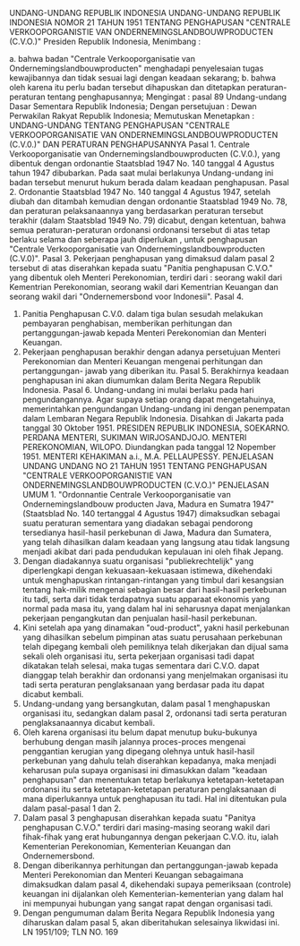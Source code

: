  UNDANG-UNDANG REPUBLIK INDONESIA UNDANG-UNDANG REPUBLIK INDONESIA NOMOR 21 TAHUN 1951 TENTANG PENGHAPUSAN "CENTRALE VERKOOPORGANISTIE VAN ONDERNEMINGSLANDBOUWPRODUCTEN (C.V.O.)" Presiden Republik Indonesia,
Menimbang :

a. bahwa badan "Centrale Verkooporganisatie van Ondernemingslandbouwproducten" menghadapi penyelesaian tugas kewajibannya dan tidak sesuai lagi dengan keadaan sekarang;
b. bahwa oleh karena itu perlu badan tersebut dihapuskan dan ditetapkan peraturan-peraturan tentang penghapusannya;
Mengingat :
 pasal 89 Undang-undang Dasar Sementara Republik Indonesia; Dengan persetujuan : Dewan Perwakilan Rakyat Republik Indonesia; Memutuskan Menetapkan : UNDANG-UNDANG TENTANG PENGHAPUSAN "CENTRALE VERKOOPORGANISATIE VAN ONDERNEMINGSLANDBOUWPRODUCTEN (C.V.0.)" DAN PERATURAN PENGHAPUSANNYA Pasal 1. Centrale Verkooporganisatie van Ondernemingslandbouwproducten (C.V.0.), yang dibentuk dengan ordonantie Staatsblad 1947 No. 140 tanggal 4 Agustus tahun 1947 dibubarkan. Pada saat mulai berlakunya Undang-undang ini badan tersebut menurut hukum berada dalam keadaan penghapusan. Pasal 2. Ordonantie Staatsblad 1947 No. 140 tanggal 4 Agustus 1947, setelah diubah dan ditambah kemudian dengan ordonantie Staatsblad 1949 No. 78, dan peraturan pelaksanaannya yang berdasarkan peraturan tersebut terakhir (dalam Staatsblad 1949 No. 79) dicabut, dengan ketentuan, bahwa semua peraturan-peraturan ordonansi ordonansi tersebut di atas tetap berlaku selama dan seberapa jauh diperlukan , untuk penghapusan "Centrale Verkooporganisatie van Ondernemingslandbouwproducten (C.V.0)". Pasal 3. Pekerjaan penghapusan yang dimaksud dalam pasal 2 tersebut di atas diserahkan kepada suatu "Panitia penghapusan C.V.O." yang dibentuk oleh Menteri Perekonomian, terdiri dari : seorang wakil dari Kementrian Perekonomian, seorang wakil dari Kementrian Keuangan dan seorang wakil dari "Ondernemersbond voor Indonesii". Pasal 4.
1. Panitia Penghapusan C.V.0. dalam tiga bulan sesudah melakukan pembayaran penghabisan, memberikan perhitungan dan pertanggungan-jawab kepada Menteri Perekonomian dan Menteri Keuangan.
2. Pekerjaan penghapusan berakhir dengan adanya persetujuan Menteri Perekonomian dan Menteri Keuangan mengenai perhitungan dan pertanggungan- jawab yang diberikan itu. Pasal 5. Berakhirnya keadaan penghapusan ini akan diumumkan dalam Berita Negara Republik Indonesia. Pasal 6. Undang-undang ini mulai berlaku pada hari pengundangannya. Agar supaya setiap orang dapat mengetahuinya, memerintahkan pengundangan Undang-undang ini dengan penempatan dalam Lembaran Negara Republik Indonesia. Disahkan di Jakarta pada tanggal 30 Oktober 1951. PRESIDEN REPUBLIK INDONESIA, SOEKARNO. PERDANA MENTERI, SUKIMAN WIRJOSANDJOJO. MENTERI PEREKONOMIAN, WILOPO. Diundangkan pada tanggal 12 Nopember 1951. MENTERI KEHAKIMAN a.i., M.A. PELLAUPESSY. PENJELASAN UNDANG UNDANG NO 21 TAHUN 1951 TENTANG PENGHAPUSAN "CENTRALE VERKOOPORGANISTIE VAN ONDERNEMINGSLANDBOUWPRODUCTEN (C.V.O.)" PENJELASAN UMUM 1. "Ordonnantie Centrale Verkooporganisatie van Ondernemingslandbouw producten Java, Madura en Sumatra 1947" (Staatsblad No. 140 tertanggal 4 Agustus 1947) dimaksudkan sebagai suatu peraturan sementara yang diadakan sebagai pendorong tersedianya hasil-hasil perkebunan di Jawa, Madura dan Sumatera, yang telah dihasilkan dalam keadaan yang langsung atau tidak langsung menjadi akibat dari pada pendudukan kepulauan ini oleh fihak Jepang.
2. Dengan diadakannya suatu organisasi "publiekrechtelijk" yang diperlengkapi dengan kekuasaan-kekuasaan istimewa, dikehendaki untuk menghapuskan rintangan-rintangan yang timbul dari kesangsian tentang hak-milik mengenai sebagian besar dari hasil-hasil perkebunan itu tadi, serta dari tidak terdapatnya suatu apparaat ekonomis yang normal pada masa itu, yang dalam hal ini seharusnya dapat menjalankan pekerjaan pengangkutan dan penjualan hasil-hasil perkebunan.
3. Kini setelah apa yang dinamakan "oud-product", yakni hasil perkebunan yang dihasilkan sebelum pimpinan atas suatu perusahaan perkebunan telah dipegang kembali oleh pemiliknya telah dikerjakan dan dijual sama sekali oleh organisasi itu, serta pekerjaan organisasi tadi dapat dikatakan telah selesai, maka tugas sementara dari C.V.O. dapat dianggap telah berakhir dan ordonansi yang menjelmakan organisasi itu tadi serta peraturan penglaksanaan yang berdasar pada itu dapat dicabut kembali.
4. Undang-undang yang bersangkutan, dalam pasal 1 menghapuskan organisasi itu, sedangkan dalam pasal 2, ordonansi tadi serta peraturan penglaksanaannya dicabut kembali.
5. Oleh karena organisasi itu belum dapat menutup buku-bukunya berhubung dengan masih jalannya proces-proces mengenai penggantian kerugian yang dipegang olehnya untuk hasil-hasil perkebunan yang dahulu telah diserahkan kepadanya, maka menjadi keharusan pula supaya organisasi ini dimasukkan dalam "keadaan penghapusan" dan menentukan tetap berlakunya ketetapan-ketetapan ordonansi itu serta ketetapan-ketetapan peraturan penglaksanaan di mana diperlukannya untuk penghapusan itu tadi. Hal ini ditentukan pula dalam pasal-pasal 1 dan 2.
6. Dalam pasal 3 penghapusan diserahkan kepada suatu "Panitya penghapusan C.V.O." terdiri dari masing-masing seorang wakil dari fihak-fihak yang erat hubungannya dengan pekerjaan C.V.O. itu, ialah Kementerian Perekonomian, Kementerian Keuangan dan Ondernemersbond.
7. Dengan diberikannya perhitungan dan pertanggungan-jawab kepada Menteri Perekonomian dan Menteri Keuangan sebagaimana dimaksudkan dalam pasal 4, dikehendaki supaya pemeriksaan (controle) keuangan ini dijalankan oleh Kementerian-kementerian yang dalam hal ini mempunyai hubungan yang sangat rapat dengan organisasi tadi.
8. Dengan pengumuman dalam Berita Negara Republik Indonesia yang diharuskan dalam pasal 5, akan diberitahukan selesainya likwidasi ini. LN 1951/109; TLN NO. 169
